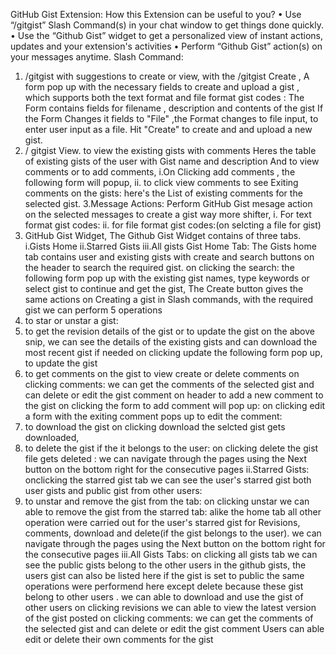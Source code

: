 GitHub Gist Extension:
How this Extension can be useful to you?
• Use “/gitgist” Slash Command(s) in your chat window to get things done quickly.
• Use the “Github Gist” widget to get a personalized view of instant actions, updates 
and your extension's activities
• Perform “Github Gist” action(s) on your messages anytime.
Slash Command:
1. /gitgist with suggestions to create or view, with the /gitgist Create
,
A form pop up with the necessary fields to create and upload a gist ,
which supports both the text format and file format gist codes :
The Form contains fields for filename , description and contents of the gist
If the Form Changes it fields to "File" ,the Format changes to file input,
to enter user input as a file.
Hit "Create" to create and and upload a new gist.
2. / gitgist View. to view the existing gists with comments
Heres the table of existing gists of the user with Gist name and description And to view comments or to 
add comments,
i.On Clicking add comments , the following form will popup,
ii. to click view comments to see Exiting comments on the gists:
here's the List of existing comments for the selected gist.
3.Message Actions:
Perform GitHub Gist mesage action on the selected messages to create a gist way more shifter,
i. For text format gist codes:
ii. for file format gist codes:(on selcting a file for gist)
4. GitHub Gist Widget,
The Github Gist Widget contains of three tabs.
i.Gists Home
ii.Starred Gists
iii.All gists
Gist Home Tab:
The Gists home tab contains user and existing gists with create and search buttons on the header to 
search the required gist.
on clicking the search:
the following form pop up with the existing gist names, type keywords or select gist to continue and get 
the gist,
The Create button gives the same actions on Creating a gist in Slash commands,
with the required gist we can perform 5 operations 
1. to star or unstar a gist:
2. to get the revision details of the gist or to update the gist
on the above snip, we can see the details of the existing gists and can download the most recent gist if 
needed 
on clicking update the following form pop up, to update the gist
3. to get comments on the gist to view create or delete comments
on clicking comments:
we can get the comments of the selected gist and can delete or edit the gist comment
on header to add a new comment to the gist on clicking the form to add comment will pop up:
on clicking edit a form with the exiting comment pops up to edit the comment:
4. to download the gist
on clicking download the selcted gist gets downloaded,
5. to delete the gist if the it belongs to the user:
on clicking delete the gist file gets deleted :
we can navigate through the pages using the Next button on the bottom right for the consecutive pages
ii.Starred Gists:
onclicking the starred gist tab we can see the user's starred gist both user gists and public gist from other 
users:
1. to unstar and remove the gist from the tab:
on clicking unstar we can able to remove the gist from the starred tab:
alike the home tab all other operation were carried out for the user's starred gist for Revisions, comments, 
download and delete(if the gist belongs to the user).
we can navigate through the pages using the Next button on the bottom right for the consecutive pages
iii.All Gists Tabs:
on clicking all gists tab we can see the public gists belong to the other users in the github gists,
the users gist can also be listed here if the gist is set to public
the same operations were performend here except delete because these gist belong to other users .
we can able to download and use the gist of other users
on clicking revisions we can able to view the latest version of the gist posted
on clicking comments:
we can get the comments of the selected gist and can delete or edit the gist comment
Users can able edit or delete their own comments for the gist 
